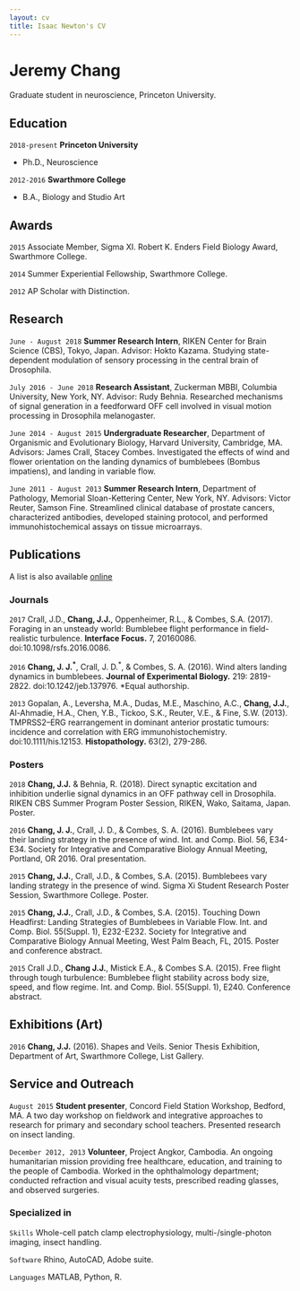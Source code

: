 ```yaml
---
layout: cv
title: Isaac Newton's CV
---
```

# Jeremy Chang
Graduate student in neuroscience, Princeton University.

<!--- <div id="webaddress">
<a href="jjchang64@gmail.com">jjchang64@gmail.com</a>
 | <a href="http://en.wikipedia.org/wiki/Isaac_Newton">My wikipedia page</a>
</div> --->


## Education

`2018-present`
__Princeton University__
- Ph.D., Neuroscience

`2012-2016`
__Swarthmore College__
- B.A., Biology and Studio Art


## Awards

`2015`
Associate Member, Sigma XI.
Robert K. Enders Field Biology Award, Swarthmore College.

`2014`
Summer Experiential Fellowship, Swarthmore College.

`2012`
AP Scholar with Distinction.


## Research

`June - August 2018`
__Summer Research Intern__, RIKEN Center for Brain Science (CBS), Tokyo, Japan.
Advisor: Hokto Kazama.
Studying state-dependent modulation of sensory processing in the central brain of Drosophila.

`July 2016 - June 2018`
__Research Assistant__, Zuckerman MBBI, Columbia University, New York, NY. 
Advisor: Rudy Behnia. 
Researched mechanisms of signal generation in a feedforward OFF cell involved in visual motion processing in Drosophila melanogaster.

`June 2014 - August 2015`
__Undergraduate Researcher__, Department of Organismic and Evolutionary Biology, Harvard University, Cambridge, MA. 
Advisors: James Crall, Stacey Combes.
Investigated the effects of wind and flower orientation on the landing dynamics of bumblebees (Bombus impatiens), and landing in variable flow.

`June 2011 - August 2013`
__Summer Research Intern__, Department of Pathology, Memorial Sloan-Kettering Center, New York, NY. 
Advisors: Victor Reuter, Samson Fine. 
Streamlined clinical database of prostate cancers, characterized antibodies, developed staining protocol, and performed immunohistochemical assays on tissue microarrays.


## Publications

A list is also available [online](https://scholar.google.com/citations?user=nMrhcyUAAAAJ&hl=en)

### Journals

`2017`
Crall, J.D., __Chang, J.J.__, Oppenheimer, R.L., & Combes, S.A. (2017). Foraging in an unsteady world: Bumblebee flight performance in field-realistic turbulence. __Interface Focus.__ 7, 20160086. doi:10.1098/rsfs.2016.0086. 

`2016`
__Chang, J. J.<sup>*</sup>__, Crall, J. D.<sup>*</sup>, & Combes, S. A. (2016). Wind alters landing dynamics in bumblebees. __Journal of Experimental Biology.__ 219: 2819-2822. doi:10.1242/jeb.137976. *Equal authorship.

`2013`
Gopalan, A., Leversha, M.A., Dudas, M.E., Maschino, A.C., __Chang, J.J.__, Al-Ahmadie, H.A., Chen, Y.B., Tickoo, S.K., Reuter, V.E., & Fine, S.W. (2013). TMPRSS2–ERG rearrangement in dominant anterior prostatic tumours: incidence and correlation with ERG immunohistochemistry. doi:10.1111/his.12153. __Histopathology.__ 63(2), 279-286.

### Posters

`2018`
__Chang, J.J.__ & Behnia, R. (2018). Direct synaptic excitation and inhibition underlie signal dynamics in an OFF pathway cell in Drosophila. RIKEN CBS Summer Program Poster Session, RIKEN, Wako, Saitama, Japan. Poster.

`2016`
__Chang, J. J.__, Crall, J. D., & Combes, S. A. (2016). Bumblebees vary their landing strategy in the presence of wind. Int. and Comp. Biol. 56, E34-E34. Society for Integrative and Comparative Biology Annual Meeting, Portland, OR 2016. Oral presentation.

`2015`
__Chang, J.J.__, Crall, J.D., & Combes, S.A. (2015). Bumblebees vary landing strategy in the presence of wind. Sigma Xi Student Research Poster Session, Swarthmore College. Poster.

`2015`
__Chang, J.J.__, Crall, J.D., & Combes, S.A. (2015). Touching Down Headfirst: Landing Strategies of Bumblebees in Variable Flow. Int. and Comp. Biol. 55(Suppl. 1), E232-E232. Society for Integrative and Comparative Biology Annual Meeting, West Palm Beach, FL, 2015. Poster and conference abstract.

`2015`
Crall J.D., __Chang J.J.__, Mistick E.A., & Combes S.A. (2015). Free flight through tough turbulence: Bumblebee flight stability across body size, speed, and flow regime. Int. and Comp. Biol. 55(Suppl. 1), E240. Conference abstract.


## Exhibitions (Art)

`2016`
__Chang, J.J.__ (2016). Shapes and Veils. Senior Thesis Exhibition, Department of Art, Swarthmore College, List Gallery.

## Service and Outreach

`August 2015`
__Student presenter__, Concord Field Station Workshop, Bedford, MA. 
A two day workshop on fieldwork and integrative approaches to research for primary and secondary school teachers. Presented research on insect landing.

`December 2012, 2013`
__Volunteer__, Project Angkor, Cambodia. 
An ongoing humanitarian mission providing free healthcare, education, and training to the people of Cambodia. Worked in the ophthalmology department; conducted refraction and visual acuity tests, prescribed reading glasses, and observed surgeries. 

### Specialized in

`Skills`
Whole-cell patch clamp electrophysiology, multi-/single-photon imaging, insect handling.

`Software`
Rhino, AutoCAD, Adobe suite.

`Languages`
MATLAB, Python, R.


<!-- ### Footer
Last updated: February 2019 -->


